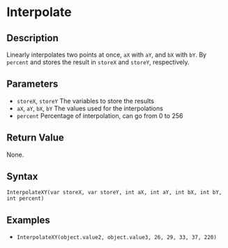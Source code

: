 # Interpolate

## Description
Linearly interpolates two points at once, `aX` with `aY`, and `bX` with `bY`. By `percent` and stores the result in `storeX` and `storeY`, respectively.

## Parameters
- `storeX`, `storeY`
The variables to store the results
- `aX`, `aY`, `bX`, `bY`
The values used for the interpolations
- `percent`
Percentage of interpolation, can go from 0 to 256

## Return Value
None.

## Syntax
```InterpolateXY(var storeX, var storeY, int aX, int aY, int bX, int bY, int percent)```

## Examples
- ```InterpolateXY(object.value2, object.value3, 26, 29, 33, 37, 220)```